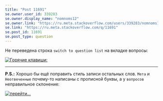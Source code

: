 ```yaml
---
title: "Post 11691"
se.owner.user_id: 339283
se.owner.display_name: "nomnoms12"
se.owner.link: "https://ru.meta.stackoverflow.com/users/339283/nomnoms12"
se.link: "https://ru.meta.stackoverflow.com/q/11691"
se.post_id: 11691
se.post_type: question
---
```

<p>Не переведена строка <code>switch to question list</code> на вкладке вопросы:</p>
<p><a href="https://i.stack.imgur.com/Itw5n.png" rel="nofollow noreferrer"><img src="https://i.stack.imgur.com/Itw5n.png" alt="Горячие клавиши:" /></a></p>
<hr>
<p><strong>P.S.:</strong> Хорошо бы ещё поправить стиль записи остальных слов. <code>Мета</code> и <code>Неотвеченные</code> почему-то написаны с прописной буквы, а у <code>вопросов</code> неправильное склонение:</p>
<p><a href="https://i.stack.imgur.com/0gzfm.png" rel="nofollow noreferrer"><img src="https://i.stack.imgur.com/0gzfm.png" alt="перейти..." /></a></p>
